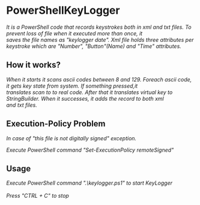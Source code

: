 # PowerShellKeyLogger
*It is a PowerShell code that records keystrokes both in xml and txt files. To prevent loss of file when it executed more than once, it<br /> saves the file names as "keylogger date". Xml file holds three attributes per keystroke which are "Number", "Button"(Name) and "Time" attributes.*

## How it works?
*When it starts it scans ascii codes between 8 and 129. Foreach ascii code, it gets key state from system. If something pressed,it<br /> translates scan to to real code. After that it translates virtual key to StringBuilder. When it successes, it adds the record to both xml<br /> and txt files.*

## Execution-Policy Problem
*In case of "this file is not digitally signed" exception.*

*Execute PowerShell command "Set-ExecutionPolicy remoteSigned"*

## Usage
*Execute PowerShell command ".\keylogger.ps1" to start KeyLogger <br /> <br />*
*Press "CTRL + C" to stop*
